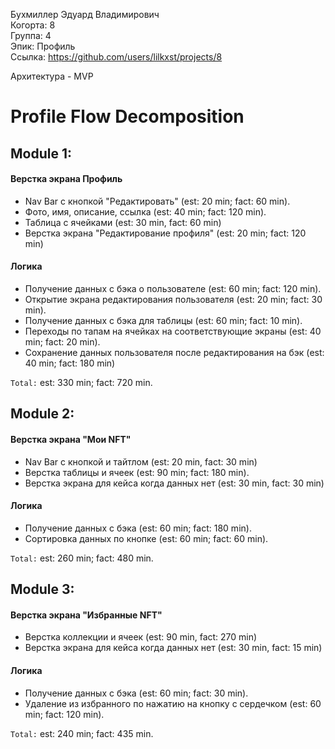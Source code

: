 Бухмиллер Эдуард Владимирович
<br /> Когорта: 8
<br /> Группа: 4
<br /> Эпик: Профиль
<br /> Ссылка: https://github.com/users/lilkxst/projects/8

Архитектура - MVP

# Profile Flow Decomposition

## Module 1:

#### Верстка экрана Профиль
- Nav Bar с кнопкой "Редактировать" (est: 20 min; fact: 60 min).
- Фото, имя, описание, ссылка (est: 40 min; fact: 120 min).
- Таблица с ячейками (est: 30 min, fact: 60 min)
- Верстка экрана "Редактирование профиля" (est: 20 min; fact: 120 min)

#### Логика
- Получение данных с бэка о пользователе (est: 60 min; fact: 120 min).
- Открытие экрана редактирования пользователя (est: 20 min; fact: 30 min).
- Получение данных с бэка для таблицы (est: 60 min; fact: 10 min).
- Переходы по тапам на ячейках на соответствующие экраны (est: 40 min; fact: 20 min).
- Сохранение данных пользователя после редактирования на бэк (est: 40 min; fact: 180 min)

`Total:` est: 330 min; fact: 720 min.


## Module 2:
#### Верстка экрана "Мои NFT"  
- Nav Bar с кнопкой и тайтлом (est: 20 min, fact: 30 min)
- Верстка таблицы и ячеек (est: 90 min; fact: 180 min).
- Верстка экрана для кейса когда данных нет (est: 30 min, fact: 30 min)

#### Логика
- Получение данных с бэка (est: 60 min; fact: 180 min).
- Сортировка данных по кнопке (est: 60 min; fact: 60 min).

`Total:` est: 260 min; fact: 480 min.

## Module 3:
#### Верстка экрана "Избранные NFT"   
- Верстка коллекции и ячеек (est: 90 min, fact: 270 min)
- Верстка экрана для кейса когда данных нет (est: 30 min, fact: 15 min)

#### Логика
- Получение данных с бэка (est: 60 min; fact: 30 min).
- Удаление из избранного по нажатию на кнопку с сердечком (est: 60 min; fact: 120 min).

`Total:` est: 240 min; fact: 435 min.
